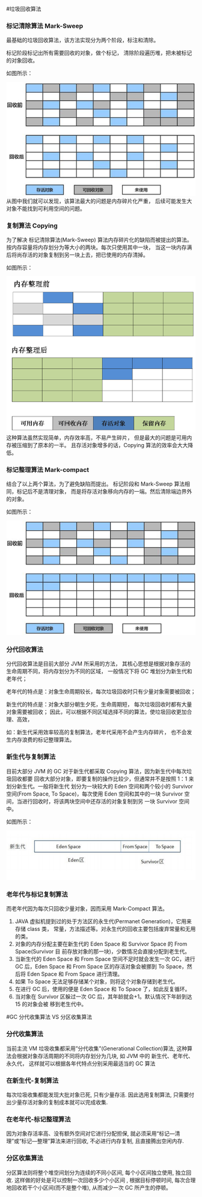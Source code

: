 #垃圾回收算法


### <div id="bjqcsf">标记清除算法  Mark-Sweep</div>
最基础的垃圾回收算法，该方法实现分为两个阶段，标注和清除。

标记阶段标记出所有需要回收的对象，做个标记，
清除阶段遍历堆，把未被标记的对象回收。

如图所示：

![标记清除算法](../../../img/jvm/gc/bjqcsf.jpg) <br/>
从图中我们就可以发现，该算法最大的问题是内存碎片化严重，
后续可能发生大对象不能找到可利用空间的问题。


### <div id="fzsf">复制算法 Copying</div>
为了解决 标记清除算法(Mark-Sweep) 算法内存碎片化的缺陷而被提出的算法。
按内存容量将内存划分为等大小的两块。每次只使用其中一块，
当这一块内存满后将尚存活的对象复制到另一块上去，把已使用的内存清掉。

如图所示：

![复制算法](../../../img/jvm/gc/fzsf.png) <br/>
这种算法虽然实现简单，内存效率高，不易产生碎片，
但是最大的问题是可用内存被压缩到了原本的一半。
且存活对象增多的话，Copying 算法的效率会大大降低。


### <div id="bjzlsf">标记整理算法 Mark-compact</div>
结合了以上两个算法，为了避免缺陷而提出。
标记阶段和 Mark-Sweep 算法相同，标记后不是清理对象，
而是将存活对象移向内存的一端。然后清除端边界外的对象。

如图所示：

![标记整理算法](../../../img/jvm/gc/bjzlsf.jpg) <br/>


### <div id="fdhssf">分代回收算法</div>
分代回收算法是目前大部分 JVM 所采用的方法，
其核心思想是根据对象存活的生命周期不同，将内存划分为不同的区域，
一般情况下将 GC 堆划分为新生代和老年代；

老年代的特点是：对象生命周期较长，每次垃圾回收时只有少量对象需要被回收；

新生代的特点是：对象大部分朝生夕死，生命周期短，
每次垃圾回收时都有大量对象需要被回收；
因此，可以根据不同区域选择不同的算法，使垃圾回收更加合理、高效，

如：新生代采用效率较高的复制算法，老年代采用不会产生内存碎片，
也不会发生内存浪费的标记整理算法。


### 新生代与复制算法
目前大部分 JVM 的 GC 对于新生代都采取 Copying 算法，因为新生代中每次垃圾回收都要
回收大部分对象，即要复制的操作比较少，但通常并不是按照 1：1 来划分新生代。一般将新生代
划分为一块较大的 Eden 空间和两个较小的 Survivor 空间(From Space, To Space)，每次使用
Eden 空间和其中的一块 Survivor 空间，当进行回收时，将该两块空间中还存活的对象复制到另
一块 Survivor 空间中。

如图所示：

![新生代与复制算法](../../../img/jvm/gc/xsd.png) <br/>


### 老年代与标记复制算法
而老年代因为每次只回收少量对象，因而采用 Mark-Compact 算法。
1. JAVA 虚拟机提到过的处于方法区的永生代(Permanet Generation)，它用来存储 class 类，
常量，方法描述等。对永生代的回收主要包括废弃常量和无用的类。
2. 对象的内存分配主要在新生代的 Eden Space 和 Survivor Space 的 From Space(Survivor 目
前存放对象的那一块)，少数情况会直接分配到老生代。
3. 当新生代的 Eden Space 和 From Space 空间不足时就会发生一次 GC，进行 GC 后，Eden
Space 和 From Space 区的存活对象会被挪到 To Space，然后将 Eden Space 和 From
Space 进行清理。
4. 如果 To Space 无法足够存储某个对象，则将这个对象存储到老生代。
5. 在进行 GC 后，使用的便是 Eden Space 和 To Space 了，如此反复循环。
6. 当对象在 Survivor 区躲过一次 GC 后，其年龄就会+1。默认情况下年龄到达 15 的对象会被
移到老生代中。


#GC 分代收集算法 VS 分区收集算法

### 分代收集算法
当前主流 VM 垃圾收集都采用”分代收集”(Generational Collection)算法, 
这种算法会根据对象存活周期的不同将内存划分为几块, 
如 JVM 中的 新生代、老年代、永久代，
这样就可以根据各年代特点分别采用最适当的 GC 算法

### 在新生代-复制算法
每次垃圾收集都能发现大批对象已死, 只有少量存活. 因此选用复制算法, 
只需要付出少量存活对象的复制成本就可以完成收集.

### 在老年代-标记整理算法
因为对象存活率高、没有额外空间对它进行分配担保, 
就必须采用“标记—清理”或“标记—整理”算法来进行回收, 不必进行内存复制, 
且直接腾出空闲内存.

### 分区收集算法
分区算法则将整个堆空间划分为连续的不同小区间, 每个小区间独立使用, 
独立回收. 这样做的好处是可以控制一次回收多少个小区间 , 根据目标停顿时间, 
每次合理地回收若干个小区间(而不是整个堆), 从而减少一次 GC 所产生的停顿。




